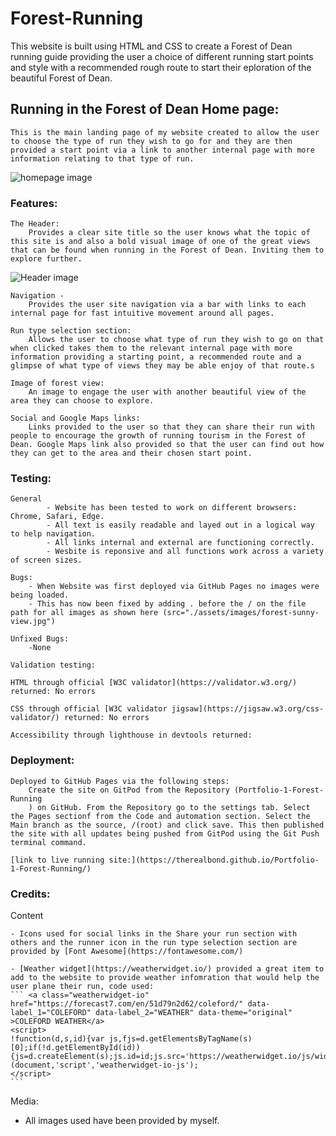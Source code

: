 # Forest-Running
This website is built using HTML and CSS to create a Forest of Dean running guide providing the user a choice of different running start points and style with a recommended rough route to start their eploration of the beautiful Forest of Dean.

## Running in the Forest of Dean Home page:
    This is the main landing page of my website created to allow the user to choose the type of run they wish to go for and they are then provided a start point via a link to another internal page with more information relating to that type of run.

![homepage image](https://github.com/TheRealBond/Portfolio-1-Forest-Running/blob/main/assets/images/welcomepage.png?raw=true)

### Features:

    The Header:
        Provides a clear site title so the user knows what the topic of this site is and also a bold visual image of one of the great views that can be found when running in the Forest of Dean. Inviting them to explore further.
        
  ![Header image](https://github.com/TheRealBond/Portfolio-1-Forest-Running/blob/main/assets/images/header.png?raw=true)

    Navigation - 
        Provides the user site navigation via a bar with links to each internal page for fast intuitive movement around all pages.

    Run type selection section:
        Allows the user to choose what type of run they wish to go on that when clicked takes them to the relevant internal page with more information providing a starting point, a recommended route and a glimpse of what type of views they may be able enjoy of that route.s

    Image of forest view:
        An image to engage the user with another beautiful view of the area they can choose to explore.

    Social and Google Maps links:
        Links provided to the user so that they can share their run with people to encourage the growth of running tourism in the Forest of Dean. Google Maps link also provided so that the user can find out how they can get to the area and their chosen start point.

### Testing:

    General 
            - Website has been tested to work on different browsers: Chrome, Safari, Edge.
            - All text is easily readable and layed out in a logical way to help navigation.
            - All links internal and external are functioning correctly.
            - Wesbite is reponsive and all functions work across a variety of screen sizes.

    Bugs:
        - When Website was first deployed via GitHub Pages no images were being loaded.
        - This has now been fixed by adding . before the / on the file path for all images as shown here (src="./assets/images/forest-sunny-view.jpg")

    Unfixed Bugs:
        -None

    Validation testing:

    HTML through official [W3C validator](https://validator.w3.org/) returned: No errors 

    CSS through official [W3C validator jigsaw](https://jigsaw.w3.org/css-validator/) returned: No errors

    Accessibility through lighthouse in devtools returned:

### Deployment:

    Deployed to GitHub Pages via the following steps:
        Create the site on GitPod from the Repository (Portfolio-1-Forest-Running
        ) on GitHub. From the Repository go to the settings tab. Select the Pages sectionf from the Code and automation section. Select the Main branch as the source, /(root) and click save. This then published the site with all updates being pushed from GitPod using the Git Push terminal command.

    [link to live running site:](https://therealbond.github.io/Portfolio-1-Forest-Running/)

### Credits:

   Content 

    - Icons used for social links in the Share your run section with others and the runner icon in the run type selection section are provided by [Font Awesome](https://fontawesome.com/)

    - [Weather widget](https://weatherwidget.io/) provided a great item to add to the website to provide weather infomration that would help the user plane their run, code used: 
    ``` <a class="weatherwidget-io" href="https://forecast7.com/en/51d79n2d62/coleford/" data-label_1="COLEFORD" data-label_2="WEATHER" data-theme="original" >COLEFORD WEATHER</a>
    <script>
    !function(d,s,id){var js,fjs=d.getElementsByTagName(s)[0];if(!d.getElementById(id)){js=d.createElement(s);js.id=id;js.src='https://weatherwidget.io/js/widget.min.js';fjs.parentNode.insertBefore(js,fjs);}}(document,'script','weatherwidget-io-js');
    </script>
    ```

   Media:
   - All images used have been provided by myself.


